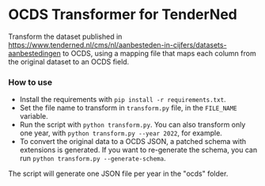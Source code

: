 # OCDS Transformer for TenderNed

Transform the dataset published in https://www.tenderned.nl/cms/nl/aanbesteden-in-cijfers/datasets-aanbestedingen
to OCDS, using a mapping file that maps each column from the original dataset to an OCDS field.

### How to use

- Install the requirements with `pip install -r requirements.txt`.
- Set the file name to transform in `transform.py` file, in the `FILE_NAME` variable.
- Run the script with `python transform.py`. You can also transform only one year, with `python transform.py --year 2022`, for example.
- To convert the original data to a OCDS JSON, a patched schema with extensions is generated. If you want to re-generate
the schema, you can run `python transform.py --generate-schema`.

The script will generate one JSON file per year in the "ocds" folder.
